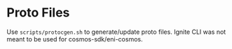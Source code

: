 # Proto Files

Use `scripts/protocgen.sh` to generate/update proto files. Ignite CLI was not meant to be used for cosmos-sdk/eni-cosmos.